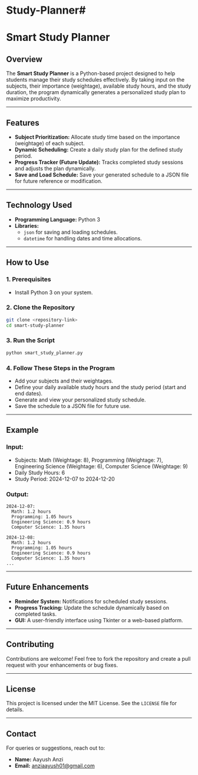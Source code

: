 # Study-Planner#
# Smart Study Planner

## **Overview**
The **Smart Study Planner** is a Python-based project designed to help students manage their study schedules effectively. By taking input on the subjects, their importance (weightage), available study hours, and the study duration, the program dynamically generates a personalized study plan to maximize productivity.

---

## **Features**
- **Subject Prioritization:** Allocate study time based on the importance (weightage) of each subject.
- **Dynamic Scheduling:** Create a daily study plan for the defined study period.
- **Progress Tracker (Future Update):** Tracks completed study sessions and adjusts the plan dynamically.
- **Save and Load Schedule:** Save your generated schedule to a JSON file for future reference or modification.

---

## **Technology Used**
- **Programming Language:** Python 3
- **Libraries:**
  - `json` for saving and loading schedules.
  - `datetime` for handling dates and time allocations.

---

## **How to Use**

### 1. Prerequisites
- Install Python 3 on your system.

### 2. Clone the Repository
```bash
git clone <repository-link>
cd smart-study-planner
```

### 3. Run the Script
```bash
python smart_study_planner.py
```

### 4. Follow These Steps in the Program
- Add your subjects and their weightages.
- Define your daily available study hours and the study period (start and end dates).
- Generate and view your personalized study schedule.
- Save the schedule to a JSON file for future use.

---

## **Example**
### Input:
- Subjects: Math (Weightage: 8), Programming (Weightage: 7), Engineering Science (Weightage: 6), Computer Science (Weightage: 9)
- Daily Study Hours: 6
- Study Period: 2024-12-07 to 2024-12-20

### Output:
```text
2024-12-07:
  Math: 1.2 hours
  Programming: 1.05 hours
  Engineering Science: 0.9 hours
  Computer Science: 1.35 hours

2024-12-08:
  Math: 1.2 hours
  Programming: 1.05 hours
  Engineering Science: 0.9 hours
  Computer Science: 1.35 hours
...
```

---

## **Future Enhancements**
- **Reminder System:** Notifications for scheduled study sessions.
- **Progress Tracking:** Update the schedule dynamically based on completed tasks.
- **GUI:** A user-friendly interface using Tkinter or a web-based platform.

---

## **Contributing**
Contributions are welcome! Feel free to fork the repository and create a pull request with your enhancements or bug fixes.

---

## **License**
This project is licensed under the MIT License. See the `LICENSE` file for details.

---

## **Contact**
For queries or suggestions, reach out to:
- **Name:** Aayush Anzi
- **Email:** anziaayush01@gmail.com


